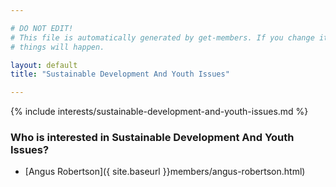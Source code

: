 ```yaml
---

# DO NOT EDIT!
# This file is automatically generated by get-members. If you change it, bad
# things will happen.

layout: default
title: "Sustainable Development And Youth Issues"

---
```


{% include interests/sustainable-development-and-youth-issues.md %}

### Who is interested in Sustainable Development And Youth Issues?


* [Angus Robertson]({ site.baseurl }}members/angus-robertson.html)
